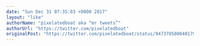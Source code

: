 ```yaml
---
date: "Sun Dec 31 07:35:03 +0000 2017"
layout: "like"
authorName: "pixelatedboat aka “mr tweets”"
authorUrl: "https://twitter.com/pixelatedboat"
originalPost: "https://twitter.com/pixelatedboat/status/947370500040179712"
---
```

